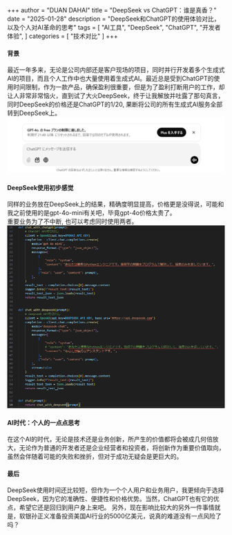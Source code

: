 +++
author = "DUAN DAHAI"
title = "DeepSeek vs ChatGPT：谁是真香？"
date = "2025-01-28"
description = "DeepSeek和ChatGPT的使用体验对比，以及个人对AI革命的思考"
tags = [
    "AI工具",
    "DeepSeek",
    "ChatGPT",
    "开发者体验",
]
categories = [
    "技术对比"
]
+++

#### 背景   
最近一年多来，无论是公司内部还是客户现场的项目，同时并行开发着多个生成式AI的项目，而且个人工作中也大量使用着生成式AI。最近总是受到ChatGPT的使用时间限制，作为一款产品，确保盈利很重要，但是为了盈利打断用户的工作，却让人非常非常恼火，直到试了大火DeepSeek，终于让我解放并吐露了那句真言，同时DeepSeek的价格还是ChatGPT的1/20, 果断将公司的所有生成式AI服务全部转到DeepSeek上。   
![1-gpt.png](1-gpt.png)

#### DeepSeek使用初步感觉  
同样的业务放在DeepSeek上的结果，精确度明显提高，价格更是没得说，可能和我之前使用的是gpt-4o-mini有关吧，毕竟gpt-4o价格太贵了。   
重要业务为了不中断, 也可以考虑同时使用两者。   
![2-gpt.png](2-gpt.png)

#### AI时代：个人的一点点思考
在这个AI的时代，无论是技术还是业务创新，所产生的价值都将会被成几何倍放大，无论作为普通的开发者还是企业经营者和投资者，将创新作为重要价值取向，虽然会伴随着可能的失败和挫折，但对于成功无疑会是更巨大的。

#### 最后  
DeepSeek使用时间还比较短，但作为一个个人用户和业务用户，我更倾向于选择DeepSeek，因为它的准确性、便捷性和价格优势。当然，ChatGPT也有它的优点，希望它还是回归到用户身上来吧。
另外，现在影响比较大的另外一件事情就是，软银孙正义准备投资美国AI行业的5000亿美元，说真的难道没有一点风险了吗？

